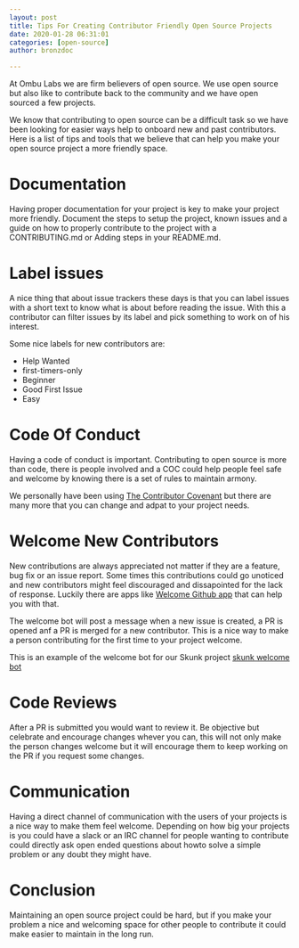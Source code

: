 ```yaml
---
layout: post
title: Tips For Creating Contributor Friendly Open Source Projects
date: 2020-01-28 06:31:01
categories: [open-source]
author: bronzdoc

---
```


At Ombu Labs we are firm believers of open source. We use open source but also like to contribute back to the community and we have open sourced a few projects.

We know that contributing to open source can be a difficult task so we have been looking for easier ways help to onboard new and past contributors.
Here is a list of tips and tools that we believe that can help you make your open source project a more friendly space.

# Documentation

Having proper documentation for your project is key to make your project more friendly. Document the steps to setup the project, known issues and a guide on how to properly contribute to the project with a CONTRIBUTING.md or Adding steps in your README.md.

# Label issues

A nice thing that about issue trackers these days is that you can label issues with a short text to know what is about before reading the issue. With this a contributor can filter issues by its label and pick something to work on of his interest.

Some nice labels for new contributors are:

 * Help Wanted
 * first-timers-only
 * Beginner
 * Good First Issue
 * Easy


# Code Of Conduct

Having a code of conduct is important. Contributing to open source is more than code, there is people involved and a COC could help people feel safe and welcome by knowing there is a set of rules to maintain armony.

We personally have been using [The Contributor Covenant](https://www.contributor-covenant.org/) but there are many more that you can change and adpat to your project needs.

# Welcome New Contributors

New contributions are always appreciated not matter if they are a feature, bug fix or an issue report. Some times this contributions could go unoticed and new contributors might feel discouraged and dissapointed for the lack of response. Luckily there are apps like [Welcome Github app](https://github.com/apps/welcome) that can help you with that.

The welcome bot will post a message when a new issue is created, a PR is opened anf a PR is merged for a new contributor. This is a nice way to make a person contributing for the first time to your project welcome.

This is an example of the welcome bot for our Skunk project
[skunk welcome bot](https://i.imgur.com/JyqBXcs.png)

# Code Reviews
After a PR is submitted you would want to review it. Be objective but celebrate and encourage changes whever you can, this will not only make the person changes welcome but it will encourage them to keep working on the PR if you request some changes.

# Communication
Having a direct channel of communication with the users of your projects is a nice way to make them feel welcome. Depending on how big your projects is you could have a slack or an IRC channel for people wanting to contribute could directly ask open ended questions about howto solve a simple problem or any doubt they might have.


# Conclusion

Maintaining an open source project could be hard, but if you make your problem a nice and welcoming space for other people to contribute it could make easier to maintain in the long run.

